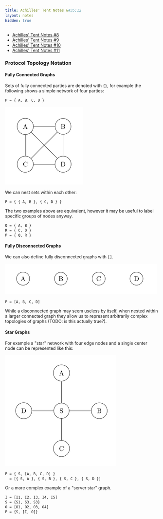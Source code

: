 ```yaml
---
title: Achilles' Tent Notes &#35;12
layout: notes
hidden: true
---
```


- [Achilles' Tent Notes &#35;8](/research/2019-10-13-achilles-8)
- [Achilles' Tent Notes &#35;9](/research/2019-10-15-achilles-9)
- [Achilles' Tent Notes &#35;10](/research/2019-10-28-achilles-10)
- [Achilles' Tent Notes &#35;11](/research/2019-11-11-achilles-11)

### Protocol Topology Notation

#### Fully Connected Graphs

Sets of fully connected parties are denoted with `{}`, for example the
following shows a simple network of four parties:

```
P = { A, B, C, D }
```

![](/img/research/achilles/connected-graph.png)

We can nest sets within each other:

```
P = { { A, B }, { C, D } }
```

The two examples above are equivalent, however it may be useful to label
specific groups of nodes anyway.

```
Q = { A, B }
R = { C, D }
P = { Q, R }
```

#### Fully Disconnected Graphs

We can also define fully disconnected graphs with `[]`.

![](/img/research/achilles/disconnected-graph.png)

```
P = [A, B, C, D]
```

While a disconnected graph may seem useless by itself, when nested within a
larger connected graph they allow us to represent arbitrarily complex
topologies of graphs (TODO: is this actually true?).

#### Star Graphs

For example a "star" network with four edge nodes and a single center node can
be represented like this:

![](/img/research/achilles/star-graph.png)

```
P = { S, [A, B, C, D] }
  = [{ S, A }, { S, B }, { S, C }, { S, D }]
```

Or a more complex example of a "server star" graph.

```
I = [I1, I2, I3, I4, I5]
S = {S1, S3, S3}
O = [O1, O2, O3, O4]
P = {S, [I, O]}
```
